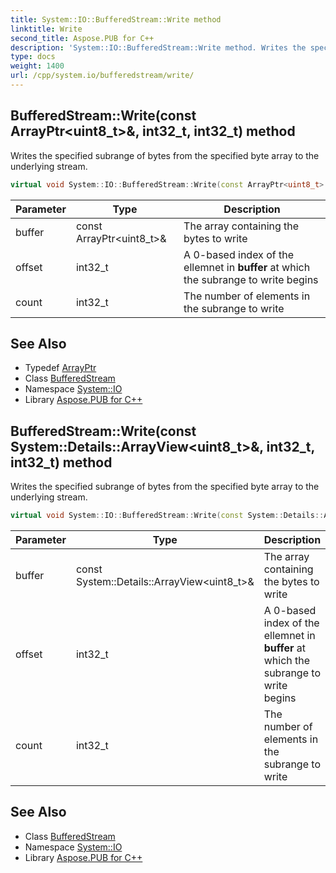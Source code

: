 ```yaml
---
title: System::IO::BufferedStream::Write method
linktitle: Write
second_title: Aspose.PUB for C++
description: 'System::IO::BufferedStream::Write method. Writes the specified subrange of bytes from the specified byte array to the underlying stream in C++.'
type: docs
weight: 1400
url: /cpp/system.io/bufferedstream/write/
---
```

## BufferedStream::Write(const ArrayPtr\<uint8_t\>\&, int32_t, int32_t) method


Writes the specified subrange of bytes from the specified byte array to the underlying stream.

```cpp
virtual void System::IO::BufferedStream::Write(const ArrayPtr<uint8_t> &buffer, int32_t offset, int32_t count) override
```


| Parameter | Type | Description |
| --- | --- | --- |
| buffer | const ArrayPtr\<uint8_t\>\& | The array containing the bytes to write |
| offset | int32_t | A 0-based index of the ellemnet in **buffer** at which the subrange to write begins |
| count | int32_t | The number of elements in the subrange to write |

## See Also

* Typedef [ArrayPtr](../../../system/arrayptr/)
* Class [BufferedStream](../)
* Namespace [System::IO](../../)
* Library [Aspose.PUB for C++](../../../)
## BufferedStream::Write(const System::Details::ArrayView\<uint8_t\>\&, int32_t, int32_t) method


Writes the specified subrange of bytes from the specified byte array to the underlying stream.

```cpp
virtual void System::IO::BufferedStream::Write(const System::Details::ArrayView<uint8_t> &buffer, int32_t offset, int32_t count) override
```


| Parameter | Type | Description |
| --- | --- | --- |
| buffer | const System::Details::ArrayView\<uint8_t\>\& | The array containing the bytes to write |
| offset | int32_t | A 0-based index of the ellemnet in **buffer** at which the subrange to write begins |
| count | int32_t | The number of elements in the subrange to write |

## See Also

* Class [BufferedStream](../)
* Namespace [System::IO](../../)
* Library [Aspose.PUB for C++](../../../)

